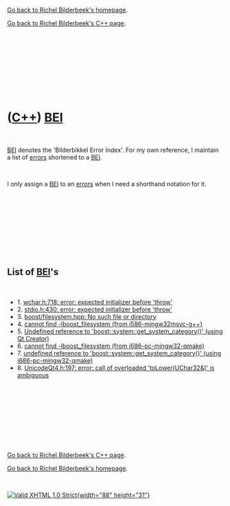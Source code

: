 [Go back to Richel Bilderbeek's homepage](index.htm).

[Go back to Richel Bilderbeek's C++ page](Cpp.htm).

 

 

 

 

 

([C++](Cpp.htm)) [BEI](CppBei.htm)
==================================

 

[BEI](CppBei.htm) denotes the 'Bilderbikkel Error Index'. For my own
reference, I maintain a list of [errors](CppError.htm) shortened to a
[BEI](CppBei.htm).

 

I only assign a [BEI](CppBei.htm) to an [errors](CppError.htm) when I
need a shorthand notation for it.

 

 

 

 

 

List of [BEI](CppBei.htm)'s
---------------------------

 

-   1\. [wchar.h:718: error: expected initializer before
    'throw'](CppCompileErrorWcharHexpectedInitializerBeforeThrow.htm)
-   2\. [stdio.h:430: error: expected initializer before
    'throw'](CppCompileErrorStdioHexpectedInitializerBeforeThrow.htm)
-   3\. [boost/filesystem.hpp: No such file or
    directory](CppCompileErrorBoostFilesystemHppNoSuchFileOrDirectory.htm)
-   4\. [cannot find -lboost\_filesystem
    (from i586-mingw32msvc-g++)](CppLinkErrorCannotFindBoost_filesystemI586-mingw32msvc-gpp.htm)
-   5\. [Undefined reference to 'boost::system::get\_system\_category()'
    (using
    Qt Creator)](CppLinkErrorUndefinedReferenceToBoostSystemGet_system_categoryQtCreator.htm)
-   6\. [cannot find -lboost\_filesystem
    (from i686-pc-mingw32-qmake)](CppLinkErrorCannotFindBoost_filesystemI686-pc-mingw32-qmake.htm)
-   7\. [undefined reference to 'boost::system::get\_system\_category()'
    (using i686-pc-mingw32-qmake)](CppLinkErrorUndefinedReferenceToBoostSystemGet_system_categoryI686-pc-mingw32-qmake.htm)
-   8\. [UnicodeQt4.h:197: error: call of overloaded 'toLower(UChar32&)' is
    ambiguous](CppCompileErrorUnicodeQt4H197Error.htm)

 

 

 

 

 

[Go back to Richel Bilderbeek's C++ page](Cpp.htm).

[Go back to Richel Bilderbeek's homepage](index.htm).

 

[![Valid XHTML 1.0 Strict](valid-xhtml10.png){width="88"
height="31"}](http://validator.w3.org/check?uri=referer)

